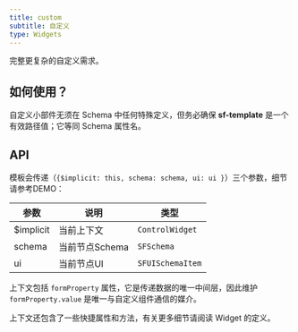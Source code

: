 ```yaml
---
title: custom
subtitle: 自定义
type: Widgets
---
```


完整更复杂的自定义需求。

## 如何使用？

自定义小部件无须在 Schema 中任何特殊定义，但务必确保 **sf-template** 是一个有效路径值；它等同 Schema 属性名。

## API

模板会传递（`{$implicit: this, schema: schema, ui: ui }`）三个参数，细节请参考DEMO：

参数      | 说明           | 类型
----------|----------------|------------------
$implicit | 当前上下文     | `ControlWidget`
schema    | 当前节点Schema | `SFSchema`
ui        | 当前节点UI     | `SFUISchemaItem`

上下文包括 `formProperty` 属性，它是传递数据的唯一中间层，因此维护 `formProperty.value` 是唯一与自定义组件通信的媒介。

上下文还包含了一些快捷属性和方法，有关更多细节请阅读 Widget 的定义。
